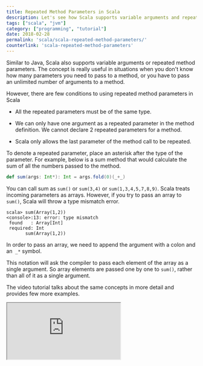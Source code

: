 ```yaml
---
title: Repeated Method Parameters in Scala
description: Let's see how Scala supports variable arguments and repeated method parameters, and the conditions to consider when using them.
tags: ["scala", "jvm"]
category: ["programming", "tutorial"]
date: 2018-02-28
permalink: 'scala/scala-repeated-method-parameters/'
counterlink: 'scala-repeated-method-parameters'
---
```


Similar to Java, Scala also supports variable arguments or repeated method parameters. The concept is really useful in situations when you don't know how many parameters you need to pass to a method, or you have to pass an unlimited number of arguments to a method.

However, there are few conditions to using repeated method parameters in Scala

* All the repeated parameters must be of the same type.

* We can only have one argument as a repeated parameter in the method definition. We cannot declare 2 repeated parameters for a method.

* Scala only allows the last parameter of the method call to be repeated.

To denote a repeated parameter, place an asterisk after the type of the parameter. For example, below is a sum method that would calculate the sum of all the numbers passed to the method.

```scala
def sum(args: Int*): Int = args.fold(0)(_+_)
```

You can call sum as `sum()` or `sum(3,4)` or `sum(1,3,4,5,7,8,9)`. Scala treats incoming parameters as arrays. However, if you try to pass an array to `sum()`, Scala will throw a type mismatch error.

```shell
scala> sum(Array(1,2))
<console>:13: error: type mismatch
 found   : Array[Int]
 required: Int
       sum(Array(1,2))
```

In order to pass an array, we need to append the argument with a colon and an` _*` symbol.

This notation will ask the compiler to pass each element of the array as a single argument. So array elements are passed one by one to `sum()`, rather than all of it as a single argument.

The video tutorial talks about the same concepts in more detail and provides few more examples.

<iframe src="https://www.youtube.com/embed/tyHswiV2gvk"></iframe>

